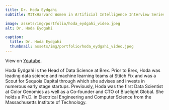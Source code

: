 ```yaml
---
title: Dr. Hoda Eydgahi
subtitle: MITxHarvard Women in Artificial Intelligence Interview Series with Dr. Hoda Eydgahi, interviewed by Alisa Hathaway, MIT '22.

image: assets/img/portfolio/hoda_eydgahi_video.jpeg
alt: Dr. Hoda Eydgahi

caption:
  title: Dr. Hoda Eydgahi
  thumbnail: assets/img/portfolio/hoda_eydgahi_video.jpeg
---
```


View on [Youtube](https://www.youtube.com/watch?v=QVd1L1csYNs).

Hoda Eydgahi is the Head of Data Science at Brex. Prior to Brex, Hoda was leading data science and machine learning teams at Stitch Fix and was a Scout for Sequoia Capital through which she advises and invests in numerous early stage startups. Previously, Hoda was the first Data Scientist at Color Genomics as well as a Co-founder and CTO of Bluelight Global. She holds a Ph.D. in Electrical Engineering and Computer Science from the Massachusetts Institute of Technology.
